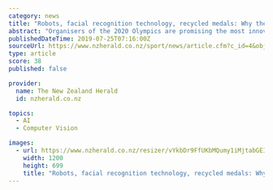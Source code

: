 ```yaml
---
category: news
title: "Robots, facial recognition technology, recycled medals: Why the 2020 Tokyo Olympics will be the most innovative yet"
abstract: "Organisers of the 2020 Olympics are promising the most innovative Games in history. A year out from the event, Michael Burgess takes an inside look at the futuristic world of the Tokyo Olympics. When Eliza McCartney arrives in Tokyo for the Olympics next ..."
publishedDateTime: 2019-07-25T07:16:00Z
sourceUrl: https://www.nzherald.co.nz/sport/news/article.cfm?c_id=4&objectid=12252777
type: article
score: 38
published: false

provider:
  name: The New Zealand Herald
  id: nzherald.co.nz

topics:
  - AI
  - Computer Vision

images:
  - url: https://www.nzherald.co.nz/resizer/vYkbDr9FfUKbMQumy1iMjtabGEI=/1200x0/smart/filters:quality(70)/arc-anglerfish-syd-prod-nzme.s3.amazonaws.com/public/JBADQMIXVZDFRJTQFGOBLCHCYE.jpg
    width: 1200
    height: 699
    title: "Robots, facial recognition technology, recycled medals: Why the 2020 Tokyo Olympics will be the most innovative yet"
---
```

